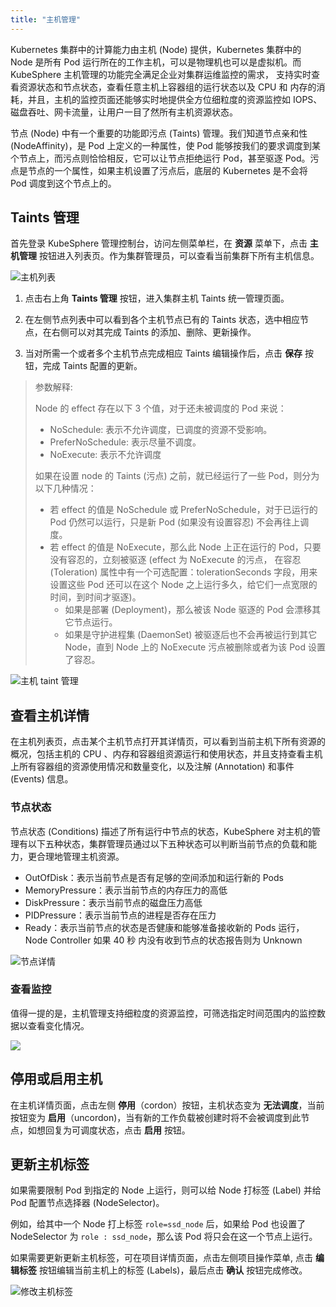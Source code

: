 ```yaml
---
title: "主机管理"
---
```


Kubernetes 集群中的计算能力由主机 (Node) 提供，Kubernetes 集群中的 Node 是所有 Pod 运行所在的工作主机，可以是物理机也可以是虚拟机。而 KubeSphere 主机管理的功能完全满足企业对集群运维监控的需求， 支持实时查看资源状态和节点状态，查看任意主机上容器组的运行状态以及 CPU 和 内存的消耗，并且，主机的监控页面还能够实时地提供全方位细粒度的资源监控如 IOPS、磁盘吞吐、网卡流量，让用户一目了然所有主机资源状态。

节点 (Node) 中有一个重要的功能即污点 (Taints) 管理。我们知道节点亲和性 (NodeAffinity)，是 Pod 上定义的一种属性，使 Pod 能够按我们的要求调度到某个节点上，而污点则恰恰相反，它可以让节点拒绝运行 Pod，甚至驱逐 Pod。污点是节点的一个属性，如果主机设置了污点后，底层的 Kubernetes 是不会将 Pod 调度到这个节点上的。

## Taints 管理      

首先登录 KubeSphere 管理控制台，访问左侧菜单栏，在 **资源** 菜单下，点击 **主机管理** 按钮进入列表页。作为集群管理员，可以查看当前集群下所有主机信息。

![主机列表](/ae-node_lists.png)

1. 点击右上角 **Taints 管理** 按钮，进入集群主机 Taints 统一管理页面。

2. 在左侧节点列表中可以看到各个主机节点已有的 Taints 状态，选中相应节点，在右侧可以对其完成 Taints 的添加、删除、更新操作。

3. 当对所需一个或者多个主机节点完成相应 Taints 编辑操作后，点击 **保存** 按钮，完成 Taints 配置的更新。

> 参数解释:
>
> Node 的 effect 存在以下 3 个值，对于还未被调度的 Pod 来说：
> - NoSchedule: 表示不允许调度，已调度的资源不受影响。
> - PreferNoSchedule: 表示尽量不调度。
> - NoExecute: 表示不允许调度
>
> 如果在设置 node 的 Taints (污点) 之前，就已经运行了一些 Pod，则分为以下几种情况：
> - 若 effect 的值是 NoSchedule 或 PreferNoSchedule，对于已运行的 Pod 仍然可以运行，只是新 Pod (如果没有设置容忍) 不会再往上调度。
> - 若 effect 的值是 NoExecute，那么此 Node 上正在运行的 Pod，只要没有容忍的，立刻被驱逐 (effect 为 NoExecute 的污点， 在容忍 (Toleration) 属性中有一个可选配置：tolerationSeconds 字段，用来设置这些 Pod 还可以在这个 Node 之上运行多久，给它们一点宽限的时间，到时间才驱逐)。
>     - 如果是部署 (Deployment)，那么被该 Node 驱逐的 Pod 会漂移其它节点运行。
>     - 如果是守护进程集 (DaemonSet) 被驱逐后也不会再被运行到其它 Node，直到 Node 上的 NoExecute 污点被删除或者为该 Pod 设置了容忍。

![主机 taint 管理](/ae-node_taints.png)

## 查看主机详情  

在主机列表页，点击某个主机节点打开其详情页，可以看到当前主机下所有资源的概况，包括主机的 CPU 、内存和容器组资源运行和使用状态，并且支持查看主机上所有容器组的资源使用情况和数量变化，以及注解 (Annotation) 和事件 (Events) 信息。

### 节点状态

节点状态 (Conditions) 描述了所有运行中节点的状态，KubeSphere 对主机的管理有以下五种状态，集群管理员通过以下五种状态可以判断当前节点的负载和能力，更合理地管理主机资源。

- OutOfDisk：表示当前节点是否有足够的空间添加和运行新的 Pods
- MemoryPressure：表示当前节点的内存压力的高低
- DiskPressure：表示当前节点的磁盘压力高低
- PIDPressure：表示当前节点的进程是否存在压力
- Ready：表示当前节点的状态是否健康和能够准备接收新的 Pods 运行，Node Controller 如果 40 秒 内没有收到节点的状态报告则为 Unknown

![节点详情](/ae-node_detail.png) 

### 查看监控

值得一提的是，主机管理支持细粒度的资源监控，可筛选指定时间范围内的监控数据以查看变化情况。

![](/ae-monitor-details.png)

## 停用或启用主机

在主机详情页面，点击左侧 **停用**（cordon）按钮，主机状态变为 **无法调度**，当前按钮变为 **启用**（uncordon)，当有新的工作负载被创建时将不会被调度到此节点，如想回复为可调度状态，点击 **启用** 按钮。

## 更新主机标签 

如果需要限制 Pod 到指定的 Node 上运行，则可以给 Node 打标签 (Label) 并给 Pod 配置节点选择器 (NodeSelector)。

例如，给其中一个 Node 打上标签 `role=ssd_node` 后，如果给 Pod 也设置了 NodeSelector 为 `role : ssd_node`，那么该 Pod 将只会在这一个节点上运行。

如果需要更新更新主机标签，可在项目详情页面，点击左侧项目操作菜单, 点击 **编辑标签** 按钮编辑当前主机上的标签 (Labels)，最后点击 **确认** 按钮完成修改。

![修改主机标签](/ae-node_labels_edit.png)